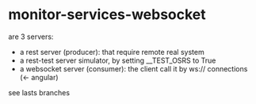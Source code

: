 # monitor-services-websocket
are 3 servers:
<ul>
<li>a rest server (producer): that require remote real system
<li>a rest-test server simulator, by setting __TEST_OSRS to True
<li>a websocket server (consumer): the client call it by ws:// connections (<- angular)
</ul>
see lasts branches
